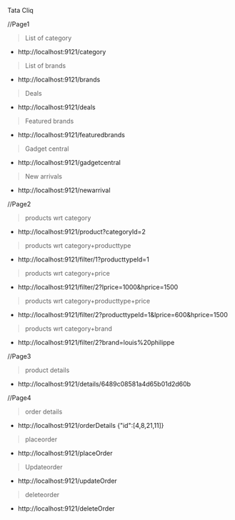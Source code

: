 Tata Cliq

//Page1
>List of category
* http://localhost:9121/category

>List of brands
* http://localhost:9121/brands

>Deals
* http://localhost:9121/deals

>Featured brands
* http://localhost:9121/featuredbrands

>Gadget central
* http://localhost:9121/gadgetcentral

>New arrivals
* http://localhost:9121/newarrival

//Page2
>products wrt category
* http://localhost:9121/product?categoryId=2

>products wrt category+producttype
* http://localhost:9121/filter/1?producttypeId=1

>products wrt category+price
* http://localhost:9121/filter/2?lprice=1000&hprice=1500

>products wrt category+producttype+price
* http://localhost:9121/filter/2?producttypeId=1&lprice=600&hprice=1500

>products wrt category+brand
* http://localhost:9121/filter/2?brand=louis%20philippe

//Page3
>product details
* http://localhost:9121/details/6489c08581a4d65b01d2d60b

//Page4
>order details
* http://localhost:9121/orderDetails
  {"id":[4,8,21,11]}

>placeorder
* http://localhost:9121/placeOrder

>Updateorder
* http://localhost:9121/updateOrder

>deleteorder
* http://localhost:9121/deleteOrder